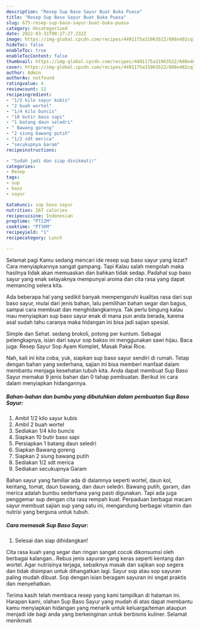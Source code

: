 ```yaml
---
description: "Resep Sup Baso Sayur Buat Buka Puasa"
title: "Resep Sup Baso Sayur Buat Buka Puasa"
slug: 675-resep-sup-baso-sayur-buat-buka-puasa
category: Uncategorized
date: 2022-03-31T00:27:27.232Z
image: https://img-global.cpcdn.com/recipes/4491175a31963522/680x482cq70/sup-baso-sayur-foto-resep-utama.jpg
hideToc: false
enableToc: true
enableTocContent: false
thumbnail: https://img-global.cpcdn.com/recipes/4491175a31963522/680x482cq70/sup-baso-sayur-foto-resep-utama.jpg
cover: https://img-global.cpcdn.com/recipes/4491175a31963522/680x482cq70/sup-baso-sayur-foto-resep-utama.jpg
author: Admin
authorAv: notfound
ratingvalue: 4
reviewcount: 12
recipeingredient:
- "1/2 kilo sayur kubis"
- "2 buah wortel"
- "1/4 kilo buncis"
- "10 butir baso sapi"
- "1 batang daun seledri"
- " Bawang goreng"
- "2 siung bawang putih"
- "1/2 sdt merica"
- "secukupnya Garam"
recipeinstructions:

- "Sudah jadi dan siap dinikmati!"
categories:
- Resep
tags:
- sup
- baso
- sayur

katakunci: sup baso sayur 
nutrition: 267 calories
recipecuisine: Indonesian
preptime: "PT22M"
cooktime: "PT36M"
recipeyield: "1"
recipecategory: Lunch

---
```



Selamat pagi Kamu sedang mencari ide resep sup baso sayur yang lezat? Cara menyiapkannya sangat gampang. Tapi Kalau salah mengolah maka hasilnya tidak akan memuaskan dan bahkan tidak sedap. Padahal sup baso sayur yang enak selayaknya mempunyai aroma dan cita rasa yang dapat memancing selera kita.


Ada beberapa hal yang sedikit banyak mempengaruhi kualitas rasa dari sup baso sayur, mulai dari jenis bahan, lalu pemilihan bahan segar dan bagus, sampai cara membuat dan menghidangkannya. Tak perlu bingung kalau mau menyiapkan sup baso sayur enak di mana pun anda berada, karena asal sudah tahu caranya maka hidangan ini bisa jadi sajian spesial.

Simple dan Sehat. sedang brokoli, potong per kuntum. Sebagai pelengkapnya, isian dari sayur sop bakso ini menggunakan sawi hijau. Baca juga: Resep Sayur Sop Ayam Komplet, Masak Pakai Rice.


Nah, kali ini kita coba, yuk, siapkan sup baso sayur sendiri di rumah. Tetap dengan bahan yang sederhana, sajian ini bisa memberi manfaat dalam membantu menjaga kesehatan tubuh kita. Anda dapat membuat Sup Baso Sayur memakai 9 jenis bahan dan 0 tahap pembuatan. Berikut ini cara dalam menyiapkan hidangannya.

<!--inarticleads1-->

##### Bahan-bahan dan bumbu yang dibutuhkan dalam pembuatan Sup Baso Sayur:

1. Ambil 1/2 kilo sayur kubis
1. Ambil 2 buah wortel
1. Sediakan 1/4 kilo buncis
1. Siapkan 10 butir baso sapi
1. Persiapkan 1 batang daun seledri
1. Siapkan  Bawang goreng
1. Siapkan 2 siung bawang putih
1. Sediakan 1/2 sdt merica
1. Sediakan secukupnya Garam


Bahan sayur yang familiar ada di dalamnya seperti wortel, daun kol, kentang, tomat, daun bawang, dan daun seledri. Bawang putih, garam, dan merica adalah bumbu sederhana yang pasti digunakan. Tapi ada juga penggemar sup dengan cita rasa rempah kuat. Perpaduan berbagai macam sayur membuat sajian sup yang satu ini, mengandung berbagai vitamin dan nutrisi yang berguna untuk tubuh. 

<!--inarticleads2-->

##### Cara memasak Sup Baso Sayur:


1. Selesai dan siap dihidangkan!

Cita rasa kuah yang segar dan ringan sangat cocok dikonsumsi oleh berbagai kalangan.. Rebus jenis sayuran yang keras seperti kentang dan wortel. Agar nutrisinya terjaga, sebaiknya masak dan sajikan sop segera dan tidak disimpan untuk dihangatkan lagi. Sayur sop atau sop sayuran paling mudah dibuat. Sop dengan isian beragam sayuran ini sngat praktis dan menyehatkan. 

Terima kasih telah membaca resep yang kami tampilkan di halaman ini. Harapan kami, olahan Sup Baso Sayur yang mudah di atas dapat membantu kamu menyiapkan hidangan yang menarik untuk keluarga/teman ataupun menjadi ide bagi anda yang berkeinginan untuk berbisnis kuliner. Selamat menikmati
